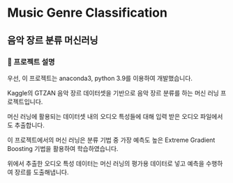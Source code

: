 # Music Genre Classification

## 음악 장르 분류 머신러닝

### 🚀 프로젝트 설명

우선, 이 프로젝트는 anaconda3, python 3.9를 이용하여 개발했습니다.

Kaggle의 GTZAN 음악 장르 데이터셋을 기반으로 음악 장르 분류를 하는 머신 러닝 프로젝트입니다.

머신 러닝에 활용되는 데이터셋 내의 오디오 특성들에 대해 입력 받은 오디오 파일에서도 추출합니다.

이 프로젝트에서의 머신 러닝은 분류 기법 중 가장 예측도 높은 Extreme Gradient Boosting 기법을 활용하여 학습하였습니다.

위에서 추출한 오디오 특성 데이터는 머신 러닝의 평가용 데이터로 넣고 예측을 수행하여 장르를 도출해냅니다.
